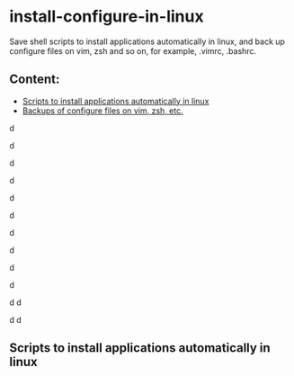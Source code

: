 # install-configure-in-linux
Save shell scripts to install applications automatically in linux, and back up configure files on vim, zsh and so on, for example, .vimrc, .bashrc. 
## Content: 
- [Scripts to install applications automatically in linux](#1)
- [Backups of configure files on vim, zsh, etc.](#2)

d

d

d

d

d

d

d

d

d

d

d
d

d
d
## Scripts to install applications automatically in linux


